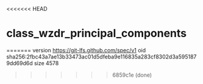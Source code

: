 <<<<<<< HEAD
# class_wzdr_principal_components
=======
version https://git-lfs.github.com/spec/v1
oid sha256:2fbc43a7ae13b33473ac01d5dfeba9e116835a283cf8302d3a5951879dd69d6d
size 4578
>>>>>>> 6859c1e (done)
